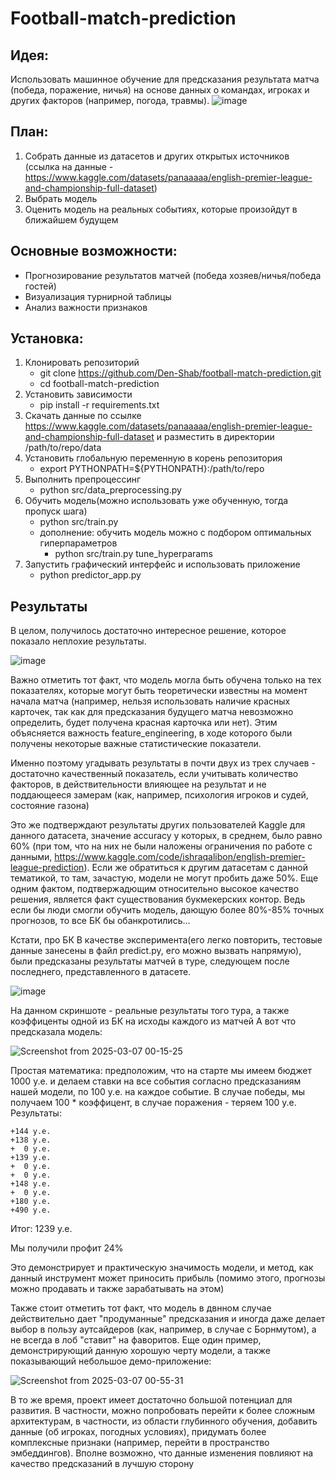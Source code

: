 # Football-match-prediction
## Идея:
Использовать машинное обучение для предсказания результата матча (победа, поражение, ничья) на основе данных о командах, игроках и других факторов (например, погода, травмы).
![image](https://github.com/user-attachments/assets/7193a18a-93c0-4cde-9c17-9dce7a554108)

## План: 
1) Собрать данные из датасетов и других открытых источников (ссылка на данные - https://www.kaggle.com/datasets/panaaaaa/english-premier-league-and-championship-full-dataset)
2) Выбрать модель
3) Оценить модель на реальных событиях, которые произойдут в ближайшем будущем

## Основные возможности:
- Прогнозирование результатов матчей (победа хозяев/ничья/победа гостей)
- Визуализация турнирной таблицы
- Анализ важности признаков

## Установка:
1) Клонировать репозиторий
   - git clone https://github.com/Den-Shab/football-match-prediction.git
   - cd football-match-prediction
2) Установить зависимости
   - pip install -r requirements.txt
3) Скачать данные по ссылке https://www.kaggle.com/datasets/panaaaaa/english-premier-league-and-championship-full-dataset
и разместить в директории /path/to/repo/data
3) Установить глобальную переменную в корень репозитория
   - export PYTHONPATH=${PYTHONPATH}:/path/to/repo
5) Выполнить препроцессинг
   - python src/data_preprocessing.py
6) Обучить модель(можно использовать уже обученную, тогда пропуск шага)
   - python src/train.py
   - дополнение: обучить модель можно с подбором оптимальных гиперпараметров
        - python src/train.py tune_hyperparams
7) Запустить графический интерфейс и использовать приложение
   - python predictor_app.py

## Результаты
В целом, получилось достаточно интересное решение, которое показало неплохие результаты.

![image](https://github.com/user-attachments/assets/f4db80a8-ca35-4d2f-882b-94873d3777b0)

Важно отметить тот факт, что модель могла быть обучена только на тех показателях, которые могут быть теоретически известны на момент начала матча (например, нельзя использовать наличие красных карточек, так как для предсказания будущего матча невозможно определить, будет получена красная карточка или нет). Этим объясняется важность feature_engineering, в ходе которого были получены некоторые важные статистические показатели. 

Именно поэтому угадывать результаты в почти двух из трех случаев - достаточно качественный показатель, если учитывать количество факторов, в действительности влияющее на результат и не поддающееся замерам (как, например, психология игроков и судей, состояние газона)

Это же подтверждают результаты других пользователей Kaggle для данного датасета, значение accuracy у которых, в среднем, было равно 60% (при том, что на них не были наложены ограничения по работе с данными, https://www.kaggle.com/code/ishraqalibon/english-premier-league-prediction). Если же обратиться к другим датасетам с данной тематикой, то там, зачастую, модели не могут пробить даже 50%. Еще одним фактом, подтвержадющим относительно высокое качество решения, является факт существования букмекерских контор. Ведь если бы люди смогли обучить модель, дающую более 80%-85% точных прогнозов, то все БК бы обанкротились...

Кстати, про БК
В качестве эксперимента(его легко повторить, тестовые данные занесены в файл predict.py, его можно вызвать напрямую), были предсказаны результаты матчей в туре, следующем после последнего, представленного в датасете.

![image](https://github.com/user-attachments/assets/2ee9d3e5-8abd-4864-86ae-f657383f0078) 

На данном скриншоте - реальные результаты того тура, а также коэффиценты одной из БК на исходы каждого из матчей
А вот что предсказала модель:

![Screenshot from 2025-03-07 00-15-25](https://github.com/user-attachments/assets/01bcc19a-99cf-4d6c-ae15-c8e55f71982b)

Простая математика: предположим, что на старте мы имеем бюджет 1000 у.е. и делаем ставки на все события согласно предсказаниям нашей модели, по 100 у.е. на каждое событие. В случае победы, мы получаем 100 * коэффицент, в случае поражения - теряем 100 у.е.
Результаты:

    +144 у.е.
    +138 у.е.
    +  0 у.е.
    +139 у.е.
    +  0 у.е.
    +  0 у.е.
    +148 у.е.
    +  0 у.е.
    +180 у.е.
    +490 у.е.

Итог: 1239 у.е.

Мы получили профит 24%

Это демонстрирует и практическую значимость модели, и метод, как данный инструмент может приносить прибыль (помимо этого, прогнозы можно продавать и также зарабатывать на этом)

Также стоит отметить тот факт, что модель в двнном случае действительно дает "продуманные" предсказания и иногда даже делает выбор в пользу аутсайдеров (как, например, в случае с Борнмутом), а не всегда в лоб "ставит" на фаворитов.
Еще один пример, демонстрирующий данную хорошую черту модели, а также показывающий небольшое демо-приложение:

![Screenshot from 2025-03-07 00-55-31](https://github.com/user-attachments/assets/4af6d385-2bb3-4dc7-a0ce-cdb7166d14b8)

В то же время, проект имеет достаточно большой потенциал для развития. В частности, можно попробовать перейти к более сложным архитектурам, в частности, из области глубинного обучения, добавить данные (об игроках, погодных условиях), придумать более комплексные признаки (например, перейти в пространство эмбеддингов). Вполне возможно, что данные изменения повлияют на качество предсказаний в лучшую сторону


